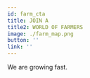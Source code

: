 ```yaml
---
id: farm_cta
title: JOIN A 
title2: WORLD OF FARMERS
image: ./farm_map.png
button: ''
link: ''
---
```

We are growing fast.

